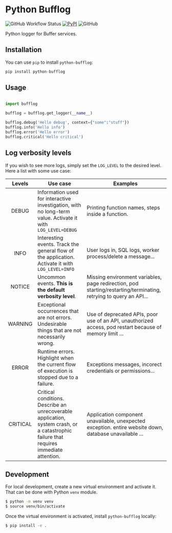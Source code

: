 # Python Bufflog

![GitHub Workflow Status](https://img.shields.io/github/workflow/status/bufferapp/python-bufflog/Publish%20Python%20%F0%9F%90%8D%20distributions%20%F0%9F%93%A6%20to%20PyPI)
[![PyPI](https://img.shields.io/pypi/v/python-bufflog?label=version&style=flat)](https://pypi.org/project/python-bufflog/)
![GitHub](https://img.shields.io/github/license/bufferapp/python-bufflog?style=flat)

Python logger for Buffer services.

## Installation

You can use `pip` to install `python-bufflog`:

```python
pip install python-bufflog
```

## Usage

```python

import bufflog

bufflog = bufflog.get_logger(__name__)

bufflog.debug('Hello debug', context={"some":"stuff"})
bufflog.info('Hello info')
bufflog.error('Hello error')
bufflog.critical('Hello critical')
```

## Log verbosity levels

If you wish to see more logs, simply set the `LOG_LEVEL` to the desired level. Here a list with some use case:

|  Levels  | Use case                                                                                                                               | Examples                                                                                                          |
| :------: | -------------------------------------------------------------------------------------------------------------------------------------- | ----------------------------------------------------------------------------------------------------------------- |
|  DEBUG   | Information used for interactive investigation, with no long-term value. Activate it with `LOG_LEVEL=DEBUG`                            | Printing function names, steps inside a function.                                                                 |
|   INFO   | Interesting events. Track the general flow of the application.  Activate it with `LOG_LEVEL=INFO`                                      | User logs in, SQL logs, worker process/delete a message...                                                        |
|  NOTICE  | Uncommon events. **This is the default verbosity level**.                                                                              | Missing environment variables, page redirection, pod starting/restarting/terminating, retrying to query an API... |
| WARNING  | Exceptional occurrences that are not errors. Undesirable things that are not necessarily wrong.                                        | Use of deprecated APIs,  poor use of an API, unauthorized access, pod restart because of memory limit ...         |
|  ERROR   | Runtime errors. Highlight when the current flow of execution is stopped due to a failure.                                              | Exceptions messages, incorect credentials or permissions...                                                       |
| CRITICAL | Critical conditions. Describe an unrecoverable application, system crash, or a catastrophic failure that requires immediate attention. | Application component unavailable, unexpected exception. entire website down, database unavailable ...            |

## Development

For local development, create a new virtual environment and activate it. That can be done with Python `venv` module.

```bash
$ python -m venv venv
$ source venv/bin/activate
```

Once the virtual environment is activated, install `python-bufflog` locally:

```bash
$ pip install -e .
```
